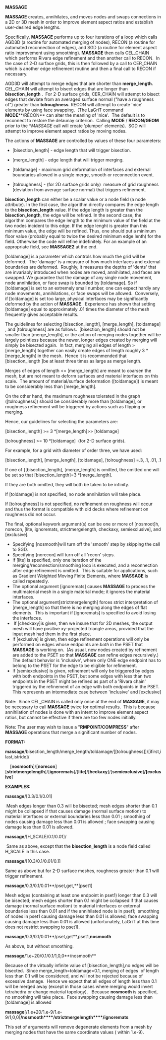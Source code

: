 **MASSAGE**

 **MASSAGE** creates, annihilates, and moves nodes and swaps
 connections in a 2D or 3D mesh in order to improve element aspect
 ratios and establish user-desired edge lengths.

 Specifically, **MASSAGE** performs up to four iterations of a loop
 which calls AGD3D (a routine for automated merging of nodes), RECON (a
 routine for automated reconnection of edges), and SGD (a routine for
 element aspect ratio improvement using smoothing). **MASSAGE** then
 calls CEL\_CHAIN which performs Rivara edge refinement and then
 another call to RECON.  In the case of 2-D surface grids, this is then
 followed by a call to CER\_CHAIN which is another edge refinement
 routine and then a final call to RECON if necessary.

 AGD3D will attempt to merge edges that are shorter than
 **merge\_length**.  CEL\_CHAIN will attempt
 to bisect edges that are longer than
 **bisection\_length** .  For 2-D surface
 grids, CER\_CHAIN will attempt to bisect edges that deviate from an
 averaged surface normal ("have a roughness of") greater than
 **tolroughness**. RECON will attempt to
 create 'nice' elements by using face swapping.  (The LaGriT command **MODE****/RECON**
 can alter the meaning of 'nice'.  The default is to reconnect to
 restore the delaunay criterion.  Calling
 **MODE** / **RECON/GEOM** prior to the **MASSAGE* call will create 'plumper' elements). 
 SGD will attempt to improve element aspect ratios by moving nodes.

 The actions of **MASSAGE** are controlled by
 values of these four parameters:

 -   [bisection\_length] - edge length
     that will trigger bisection.
 -   [merge\_length] - edge length that
     will trigger merging.
 -   [toldamage] - maximum grid deformation
     of interfaces and external boundaries allowed in a single merge,
     smooth or reconnection event.

 -   [tolroughness] - (for 2D surface grids
     only)  measure of grid roughness (deviation from average surface
     normal) that triggers refinement.


 **bisection\_length** can either be a scalar value or a node field (a
 node attribute). In the first case, the algorithm directly compares
 the edge length to the **bisection\_length** value. If the edge length
 is greater than the **bisection\_length**, the edge will be refined.
 In the second case, the algorithm compares the edge length to the
 minimum value of the field at the two nodes incident to this edge. If
 the edge lenght is greater than this minimum value, the edge will be
 refined. Thus, one should put a minimum floor value (probably equal to
 twice the desired minimum edge lenth) for the field. Otherwise the
 code will refine indefinitely. For an example of an appropriate field,
 see **MASSAGE2** at the end.


 [toldamage] is a parameter which controls
 how much the grid will be deformed.  The 'damage' is a measure of how
 much interfaces and external boundaries are deformed.  Roughly, it
 measures the depths of 'dents' that are invariably introduced when
 nodes are moved, annihilated, and faces are swapped. We guarantee that
 the damage of any single node movement, node annihilation, or face
 swap is bounded by [toldamage]. So if
 [toldamage] is set to an extremely small
 number, one can expect hardly any node movements, annihilations, or
 face swaps will be allowed.  Conversely, if
 [toldamage] is set too large, physical
 interfaces may be significantly deformed by the action of
 **MASSAGE**.  Experience has shown that setting
 [toldamage] equal to approximately .01
 times the diameter of the mesh frequently gives acceptable results.  

 The guidelines for selecting
 [bisection\_length],
 [merge\_length],
 [toldamage] , and
 [tolroughness] are as follows. 
 [bisection\_length] should not be smaller
 than [merge\_length], or the action of
 merging nodes together will be largely pointless because the newer,
 longer edges created by merging will simply be bisected again.  In
 fact, merging all edges of length &gt;
 [merge\_length] together can easily create
 edges of length roughly 3
*[merge\_length]
 in the mesh.  Hence it is recommended that [bisection\_length
 ]be at least three times as large as merge
 length.

 Merges of edges of length &lt;=
 [merge\_length] are meant to coarsen the
 mesh, but are not meant to deform surfaces and material interfaces on
 this scale.  The amount of material/surface deformation
 ([toldamage]) is meant to be considerably
 less than [merge\_length].

 On the other hand, the maximum roughness tolerated in the graph
 ([tolroughness]) should be considerably
 more than [toldamage], or roughness
 refinement will be triggered by actions such as flipping or merging.

 Hence, our guidelines for selecting the parameters are:

 [bisection\_length] &gt;=
 3
*[merge\_length]&gt;&gt;
 [toldamage]

 [tolroughness] &gt;=
 10
*[toldamage]  (for 2-D surface grids).

 For example, for a grid with diameter of order three, we have used:

 [bisection\_length],
 [merge\_length],
 [toldamage],
 [tolroughness] =.3, .1, .01, .1

 If one of {[bisection\_length],
 [merge\_length] is omitted, the omitted
 one will be set so that
 [bisection\_length]=3
*[merge\_length].

 If they are both omitted, they will both be taken to be infinity.

 If [toldamage] is not specified, no node
 annihilation will take place.

 If [tolroughness] is not specified, no
 refinement on roughness will occur and thus the format is compatible
 with old decks where refinement on roughness did not occur.

 The final, optional keywork argument(s) can be one or more of
 [nosmoot]h, norecon, [lite, ignoremats,
 strictmergelength, checkaxy,
 semiexclusive], and
 [exclusive]. 


-   Specifying [nosmooth]will turn off the
    'smooth' step by skipping the call to SGD.
-   Specifying [norecon] will turn off all
    'recon' steps.
-   If [lite] is specified, only one
    iteration of the merging/reconnection/smoothing loop is executed,
    and a reconnection after edge refinement is omitted.  This is
    suitable for applications, such as Gradient Weighted Moving Finite
    Elements, where **MASSAGE** is called repeatedly.
-   The optional argument [ignoremats]
    causes **MASSAGE** to process the multimaterial mesh in a single
    material mode; it ignores the material interfaces. 
-   The optional argument[strictmergelength] forces strict
    interpretation of [merge\_length] so
    that there is no merging along the edges of flat elements.  This is
    important if [ignoremats] is specified
    to avoid losing the interfaces.
-    If [checkaxy]is given, then we insure
    that for 2D meshes, the output mesh will have positive xy-projected
    triangle areas, provided that the input mesh had them in the first
    place. 
-   If [exclusive] is given, then edge
    refinement operations will only be performed on edges whose
    endpoints are *both* in the PSET that **MASSAGE** is working on. 
    (As usual, new nodes created by refinement are added to the PSET so
    that **MASSAGE** can refine edges recursively.)  The default
    behavior is 'inclusive', where only ONE edge endpoint has to belong
    to the PSET for the edge to be eligible for refinement.
-   If [semiexclusive] is given, refinement
    will only be triggered by edges with both endpoints in the PSET, but
    some edges with less than two endpoints in the PSET might be refined
    as part of a 'Rivara chain' triggered by the refinement of an edge
    with both endpoints in the PSET.  This represents an intermediate
    case between 'inclusive' and [exclusive]



 Note:  Since CEL\_CHAIN is called only once at the end of **MASSAGE**,
 it may be necessary to call **MASSAGE** twice for optimal results. 
 This is because annihilation of nodes is done with an intent to
 improve element aspect ratios, but cannot be effective if there are
 too few nodes initially.

 Note: The user may wish to issue a "**RMPOINT/COMPRESS**" after
 **MASSAGE** operations that merge a significant number of nodes.

 **FORMAT:**

 **massage**/bisection\_length/merge\_length/toldamage/[[tolroughness]]/[ifirst,ilast,istride]/

    
 [**nosmooth**]/[**norecon**][**strictmergelength**]/[**ignoremats**]/[**lite]**/[**heckaxy**]/[**semiexclusive**]**/[exclusive**]

 

 **EXAMPLES:**

 **massage**/[0.3/0.1/0.01]

  Mesh edges longer than 0.3 will be bisected; mesh edges shorter than
 0.1 might be collapsed if that causes damage (normal surface motion)
 to material interfaces or external boundaries less than 0.01 ;
 smoothing of nodes causing damage less than 0.01 is allowed ; face
 swapping causing damage less than 0.01 is allowed.

 **massage**/[H\_SCALE/0.1/0.01]/

  Same as above, except that the **bisection\_length** is a node field
 called H\_SCALE in this case.

 **massage**/[[0.3/0.1/0.01/0.1]

 Same as above but for 2-D surface meshes, roughness greater than 0.1
 will trigger refinement.

 **massage**/0.3/0.1/0.01**/pset,get,**[pset1]
 
 Mesh edges (containing at least one endpoint in pset1) longer than 0.3
 will be bisected; mesh edges shorter than 0.1 might be collapsed if
 that causes damage (normal surface motion) to material interfaces or
 external boundaries less than 0.01 and if the annihilated node is in
 pset1;  smoothing of nodes in pset1 causing damage less than 0.01 is
 allowed; face swapping causing damage less than 0.01 is allowed
 (unfortunately, LaGriT at this time does not restrict swapping to
 pset1).

 **massage**/0.3/0.1/0.01**/pset,get**,pset1,**nosmooth**

 
 As above, but without smoothing.

 **massage**/1.e+20/0.1/0.1/1,0,0**/nosmooth**

 Because of the virtually infinite value of
 [bisection\_length],no edges will be
 bisected.  Since merge\_length=toldamage=0.1, merging of edges  of
 length less than 0.1 will be considered, and will not be rejected
 because of excessive damage.  Hence we expect that all edges of length
 less than 0.1 will be merged away (except in those cases where merging
 would invert tetrahedra or change material topology).   Because
 **nosmooth** is specified, no smoothing will take place.  Face
 swapping causing damage less than
 [toldamage] is allowed

 **massage**[/1.e+20/1.e-9/1.e-9/1,0,0]**/nosmooth****/strictmergelength****/ignoremats**

 This set of arguments will remove degenerate elements from a mesh by
 merging nodes that have the same coordinate values ( within 1.e-9).

